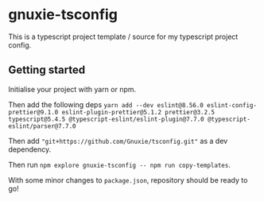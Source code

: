 # gnuxie-tsconfig

This is a typescript project template / source for my typescript project config.


## Getting started

Initialise your project with yarn or npm.

Then add the following deps `yarn add --dev eslint@8.56.0 eslint-config-prettier@9.1.0 eslint-plugin-prettier@5.1.2 prettier@3.2.5 typescript@5.4.5 @typescript-eslint/eslint-plugin@7.7.0 @typescript-eslint/parser@7.7.0`

Then add `"git+https://github.com/Gnuxie/tsconfig.git"` as a dev dependency.

Then run `npm explore gnuxie-tsconfig -- npm run copy-templates`.

With some minor changes to `package.json`, repository should be ready to go!
